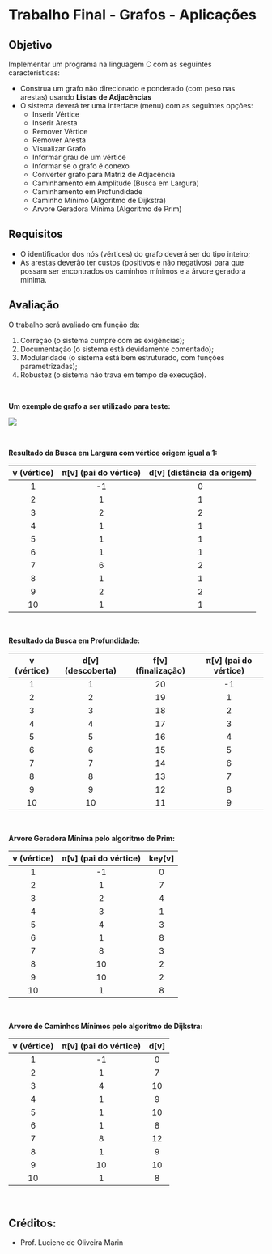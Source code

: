 # Trabalho Final - Grafos - Aplicações

## Objetivo

Implementar um programa na linguagem C com as seguintes características:

* Construa um grafo não direcionado e ponderado (com peso nas arestas) usando **Listas de Adjacências**
* O sistema deverá ter uma interface (menu) com as seguintes opções:
    * Inserir Vértice
    * Inserir Aresta
    * Remover Vértice
    * Remover Aresta
    * Visualizar Grafo
    * Informar grau de um vértice
    * Informar se o grafo é conexo
    * Converter grafo para Matriz de Adjacência
    * Caminhamento em Amplitude (Busca em Largura)
    * Caminhamento em Profundidade
    * Caminho Mínimo (Algoritmo de Dijkstra)
    * Arvore Geradora Mínima (Algoritmo de Prim)

## Requisitos

* O identificador dos nós (vértices) do grafo deverá ser do tipo inteiro;
* As arestas deverão ter custos (positivos e não negativos) para que possam ser encontrados os caminhos mínimos e a árvore geradora mínima.

## Avaliação

O trabalho será avaliado em função da:
1. Correção (o sistema cumpre com as exigências);
2. Documentação (o sistema está devidamente comentado);
3. Modularidade (o sistema está bem estruturado, com funções parametrizadas);
4. Robustez (o sistema não trava em tempo de execução).

&nbsp;
&nbsp;

**Um exemplo de grafo a ser utilizado para teste:**

<p align="left">
    <img src="https://i.imgur.com/GNJpvmR.png" />
</p>

&nbsp;
&nbsp;


**Resultado da Busca em Largura com vértice origem igual a 1:**

v (vértice) | π[v] (pai do vértice) | d[v] (distância da origem)
:---------: | :-------------------: | :-----------------------:
1  | -1 | 0
2  |  1 | 1
3  |  2 | 2
4  |  1 | 1
5  |  1 | 1
6  |  1 | 1
7  |  6 | 2
8  |  1 | 1
9  |  2 | 2
10 |  1 | 1

&nbsp;
&nbsp;

**Resultado da Busca em Profundidade:**

v (vértice) | d[v] (descoberta) | f[v] (finalização) | π[v] (pai do vértice)
:---------: | :---------------: | :----------------: | :-------------------:
1  | 1  | 20 | -1
2  | 2  | 19 |  1
3  | 3  | 18 |  2
4  | 4  | 17 |  3
5  | 5  | 16 |  4
6  | 6  | 15 |  5
7  | 7  | 14 |  6
8  | 8  | 13 |  7
9  | 9  | 12 |  8
10 | 10 | 11 |  9

&nbsp;
&nbsp;

**Arvore Geradora Mínima pelo algoritmo de Prim:**

v (vértice) | π[v] (pai do vértice) | key[v]
:---------: | :-------------------: | :----:
1  | -1 | 0
2  |  1 | 7
3  |  2 | 4
4  |  3 | 1
5  |  4 | 3
6  |  1 | 8
7  |  8 | 3
8  | 10 | 2
9  | 10 | 2 
10 |  1 | 8

&nbsp;
&nbsp;

**Arvore de Caminhos Mínimos pelo algoritmo de Dijkstra:**

v (vértice) | π[v] (pai do vértice) | d[v]
:---------: | :-------------------: | :--:
1  | -1 |  0
2  |  1 |  7
3  |  4 | 10
4  |  1 |  9
5  |  1 | 10
6  |  1 |  8
7  |  8 | 12
8  |  1 |  9
9  | 10 | 10
10 |  1 |  8

&nbsp;

## Créditos:
  * Prof. Luciene de Oliveira Marin
